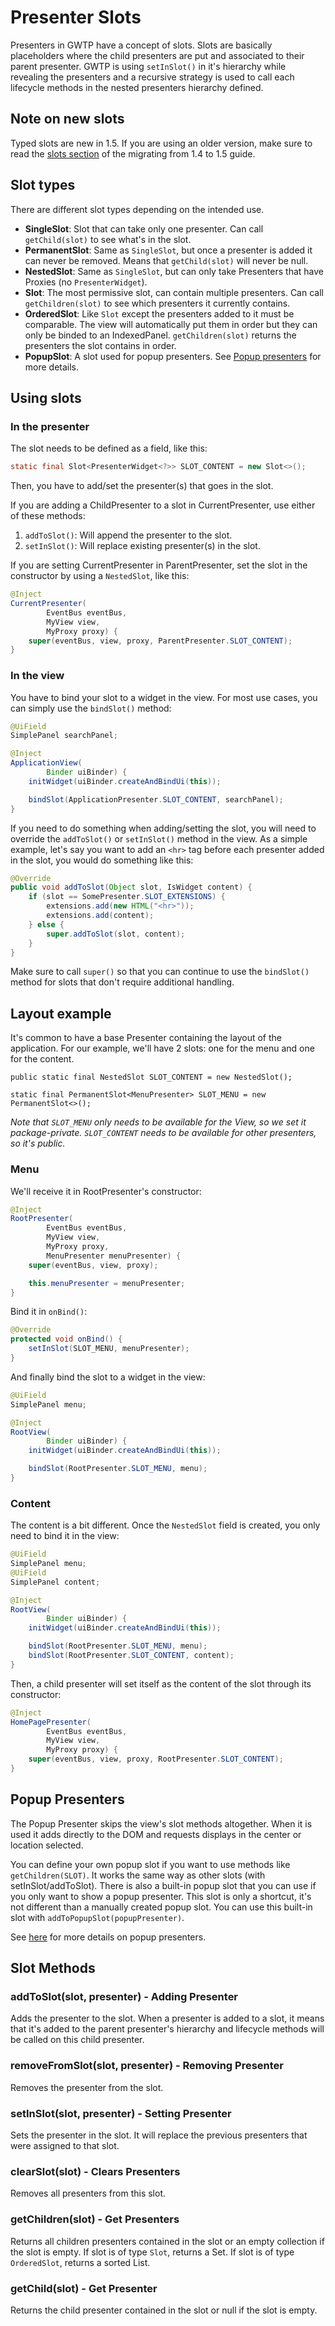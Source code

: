 # Presenter Slots
Presenters in GWTP have a concept of slots. Slots are basically placeholders where the child presenters are put and associated to their parent presenter. GWTP is using `setInSlot()` in it's hierarchy while revealing the presenters and a recursive strategy is used to call each lifecycle methods in the nested presenters hierarchy defined.


## Note on new slots
Typed slots are new in 1.5. If you are using an older version, make sure to read the [slots section](TODO-LINK) of the migrating from 1.4 to 1.5 guide.


## Slot types
There are different slot types depending on the intended use.
* **SingleSlot**: Slot that can take only one presenter.  Can call `getChild(slot)` to see what's in the slot.
* **PermanentSlot**: Same as `SingleSlot`, but once a presenter is added it can never be removed. Means that `getChild(slot)` will never be null.
* **NestedSlot**: Same as `SingleSlot`, but can only take Presenters that have Proxies (no `PresenterWidget`).
* **Slot**: The most permissive slot, can contain multiple presenters. Can call `getChildren(slot)` to see which presenters it currently contains.
* **OrderedSlot**: Like `Slot` except the presenters added to it must be comparable. The view will automatically put them in order but they can only be binded to an IndexedPanel. `getChildren(slot)` returns the presenters the slot contains in order.
* **PopupSlot**: A slot used for popup presenters. See [Popup presenters](TODO-LINK) for more details.


## Using slots
### In the presenter
The slot needs to be defined as a field, like this:
```java
static final Slot<PresenterWidget<?>> SLOT_CONTENT = new Slot<>();
```

Then, you have to add/set the presenter(s) that goes in the slot.

If you are adding a ChildPresenter to a slot in CurrentPresenter, use either of these methods:
1. `addToSlot()`: Will append the presenter to the slot.
2. `setInSlot()`: Will replace existing presenter(s) in the slot.

If you are setting CurrentPresenter in ParentPresenter, set the slot in the constructor by using a `NestedSlot`, like this:

```java
@Inject
CurrentPresenter(
        EventBus eventBus,
        MyView view,
        MyProxy proxy) {
    super(eventBus, view, proxy, ParentPresenter.SLOT_CONTENT);
}
```

### In the view
You have to bind your slot to a widget in the view. For most use cases, you can simply use the `bindSlot()` method:

```java
@UiField
SimplePanel searchPanel;

@Inject
ApplicationView(
        Binder uiBinder) {
    initWidget(uiBinder.createAndBindUi(this));

    bindSlot(ApplicationPresenter.SLOT_CONTENT, searchPanel);
}
```

If you need to do something when adding/setting the slot, you will need to override the `addToSlot()` or `setInSlot()` method in the view. As a simple example, let's say you want to add an `<hr>` tag before each presenter added in the slot, you would do something like this:

```java
@Override
public void addToSlot(Object slot, IsWidget content) {
    if (slot == SomePresenter.SLOT_EXTENSIONS) {
        extensions.add(new HTML("<hr>"));
        extensions.add(content);
    } else {
        super.addToSlot(slot, content);
    }
}
```

Make sure to call `super()` so that you can continue to use the `bindSlot()` method for slots that don't require additional handling.


## Layout example
It's common to have a base Presenter containing the layout of the application. For our example, we'll have 2 slots: one for the menu and one for the content.
```
public static final NestedSlot SLOT_CONTENT = new NestedSlot();

static final PermanentSlot<MenuPresenter> SLOT_MENU = new PermanentSlot<>();
```
*Note that `SLOT_MENU` only needs to be available for the View, so we set it package-private. `SLOT_CONTENT` needs to be available for other presenters, so it's public.*

### Menu
We'll receive it in RootPresenter's constructor:

```java
@Inject
RootPresenter(
        EventBus eventBus,
        MyView view,
        MyProxy proxy,
        MenuPresenter menuPresenter) {
    super(eventBus, view, proxy);

    this.menuPresenter = menuPresenter;
}
```

Bind it in `onBind()`:

```java
@Override
protected void onBind() {
    setInSlot(SLOT_MENU, menuPresenter);
}
```

And finally bind the slot to a widget in the view:

```java
@UiField
SimplePanel menu;

@Inject
RootView(
        Binder uiBinder) {
    initWidget(uiBinder.createAndBindUi(this));

    bindSlot(RootPresenter.SLOT_MENU, menu);
}
```

### Content
The content is a bit different. Once the `NestedSlot` field is created, you only need to bind it in the view:

```java
@UiField
SimplePanel menu;
@UiField
SimplePanel content;

@Inject
RootView(
        Binder uiBinder) {
    initWidget(uiBinder.createAndBindUi(this));

    bindSlot(RootPresenter.SLOT_MENU, menu);
    bindSlot(RootPresenter.SLOT_CONTENT, content);
}
```

Then, a child presenter will set itself as the content of the slot through its constructor:

```java
@Inject
HomePagePresenter(
        EventBus eventBus,
        MyView view,
        MyProxy proxy) {
    super(eventBus, view, proxy, RootPresenter.SLOT_CONTENT);
}
```


## Popup Presenters
The Popup Presenter skips the view's slot methods altogether. When it is used it adds directly to the DOM and
requests displays in the center or location selected.

You can define your own popup slot if you want to use methods like `getChildren(SLOT)`. It works the same way as other slots (with setInSlot/addToSlot). There is also a built-in popup slot that you can use if you only want to show a popup presenter. This slot is only a shortcut, it's not different than a manually created popup slot. You can use this built-in slot with `addToPopupSlot(popupPresenter)`.

See [here](TODO-LINK) for more details on popup presenters.


## Slot Methods

### addToSlot(slot, presenter) - Adding Presenter
Adds the presenter to the slot.
When a presenter is added to a slot, it means that it's added to the parent presenter's hierarchy and lifecycle methods will be called on this child presenter.

### removeFromSlot(slot, presenter) - Removing Presenter
Removes the presenter from the slot.

### setInSlot(slot, presenter) - Setting Presenter
Sets the presenter in the slot. It will replace the previous presenters that were assigned to that slot.

### clearSlot(slot) - Clears Presenters
Removes all presenters from this slot.

### getChildren(slot) - Get Presenters
Returns all children presenters contained in the slot or an empty collection if the slot is empty.
If slot is of type `Slot`, returns a Set.
If slot is of type `OrderedSlot`, returns a sorted List.

### getChild(slot) - Get Presenter
Returns the child presenter contained in the slot or null if the slot is empty.
